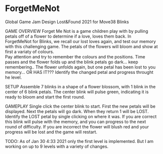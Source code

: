 # ForgetMeNot
 Global Game Jam Design Lost&Found 2021 for Move38 Blinks

GAME OVERVIEW
Forget Me Not is a game children play with by pulling petals off of a flower to determine if a love, loves them back.
In ForgetMeNot for Blinks, we recall our lost loves again, and test our memory with this challenging game.
The petals of the flowers will bloom and show at first a variaty of colours.  
Pay attention and try to remember the colours and the positions.
Time passes and the flower folds up and the blink petals go dark... keep remembering..
The flower unfolds again, but one petal has been lost to you memory... OR HAS IT???
Identify the changed petal and progress throught he level.

SETUP
Assemble 7 blinks in a shape of a flower blossom, with 1 blink in the center of 6 blink petals.
The center blink will pulse green, indicating it is ready to bloom and start the first round.

GAMEPLAY
Single click the center blink to start.
First the new petals will be displayed.
Next the petals will go dark.
When they return 1 will be LOST.
Identify the LOST petal by single clicking on where it was.
If you are correct this blink will pulse with the memory, and you can progress to the next round of difficulty.
If you are incorrect the flower will blush red and your progress will be lost and the game will restart.

TODO:
As of Jan 30 4:33 2021 only the first level is implemented.  But I am working on up to 9 levels with a variety of changes.
